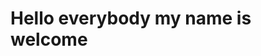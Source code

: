 # Hello everybody my name is welcome

<!---
strandsOfRhubarb/strandsOfRhubarb is a ✨ special ✨ repository because its `README.md` (this file) appears on your GitHub profile.
You can click the Preview link to take a look at your changes.
--->
